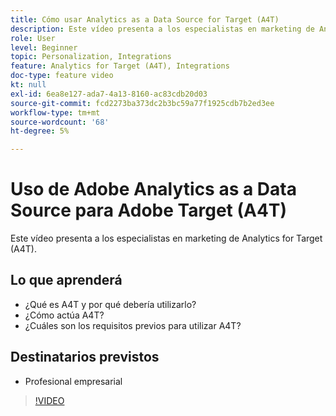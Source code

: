 ```yaml
---
title: Cómo usar Analytics as a Data Source for Target (A4T)
description: Este vídeo presenta a los especialistas en marketing de Analytics for Target (A4T).
role: User
level: Beginner
topic: Personalization, Integrations
feature: Analytics for Target (A4T), Integrations
doc-type: feature video
kt: null
exl-id: 6ea8e127-ada7-4a13-8160-ac83cdb20d03
source-git-commit: fcd2273ba373dc2b3bc59a77f1925cdb7b2ed3ee
workflow-type: tm+mt
source-wordcount: '68'
ht-degree: 5%

---
```


# Uso de Adobe Analytics as a Data Source para Adobe Target (A4T)

Este vídeo presenta a los especialistas en marketing de Analytics for Target (A4T).

## Lo que aprenderá

* ¿Qué es A4T y por qué debería utilizarlo?
* ¿Cómo actúa A4T?
* ¿Cuáles son los requisitos previos para utilizar A4T?

## Destinatarios previstos

* Profesional empresarial

>[!VIDEO](https://video.tv.adobe.com/v/17384/?quality=12)
